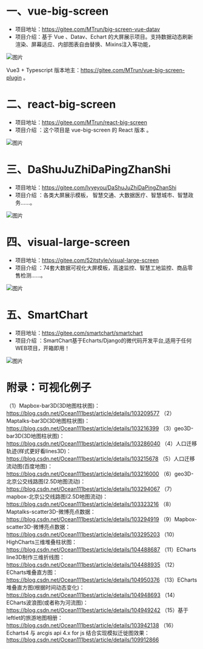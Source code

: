 # 一、vue-big-screen

- 项目地址：https://gitee.com/MTrun/big-screen-vue-datav
- 项目介绍：基于 Vue 、Datav、Echart 的大屏展示项目。支持数据动态刷新渲染、屏幕适应、内部图表自由替换、Mixins注入等功能，

![图片](https://mmbiz.qpic.cn/mmbiz_png/BcyAypujBVbYibiaA0LDO3zpZXWvOt1uETbs3ibqKGMpKkj6hXauHLNBnQaia4r1Lb3OCYMVsPDICsQanrRv524ojw/640?wx_fmt=png&tp=webp&wxfrom=5&wx_lazy=1&wx_co=1)

Vue3 + Typescript 版本地主：https://gitee.com/MTrun/vue-big-screen-plugin 。

# 二、react-big-screen

- 项目地址：https://gitee.com/MTrun/react-big-screen
- 项目介绍 ：这个项目是 vue-big-screen 的 React 版本 。

![图片](https://mmbiz.qpic.cn/mmbiz_png/BcyAypujBVbYibiaA0LDO3zpZXWvOt1uETUHOsgftSQHSIOmorTjFRIzlY9rGDZ6lnXPsFYgPtydkUic4WqTHNJBA/640?wx_fmt=png&tp=webp&wxfrom=5&wx_lazy=1&wx_co=1)

# 三、DaShuJuZhiDaPingZhanShi

- 项目地址：https://gitee.com/lvyeyou/DaShuJuZhiDaPingZhanShi
- 项目介绍 ：各类大屏展示模板， 智慧交通、大数据医疗、智慧城市、智慧政务......。

![图片](https://mmbiz.qpic.cn/mmbiz_png/BcyAypujBVbYibiaA0LDO3zpZXWvOt1uETcImibRjmLPV4IAAPu4Y1ueBAXSAx9WfC0IqTYQtTq6WjgSKKvkkrTfw/640?wx_fmt=png&tp=webp&wxfrom=5&wx_lazy=1&wx_co=1)

# 四、visual-large-screen

- 项目地址：https://gitee.com/52itstyle/visual-large-screen
- 项目介绍 ：74套大数据可视化大屏模板，高速监控、智慧工地监控、商品零售检测......。

![图片](https://mmbiz.qpic.cn/mmbiz_png/BcyAypujBVbYibiaA0LDO3zpZXWvOt1uETtSrQ8qCN4Thxrcg3yuvupebVv5oMMibDnqR4opLoxrQWqFc0zX2BesQ/640?wx_fmt=png&tp=webp&wxfrom=5&wx_lazy=1&wx_co=1)

# 五、SmartChart

- 项目地址：https://gitee.com/smartchart/smartchart
- 项目介绍 ：SmartChart基于Echarts/Django的微代码开发平台,适用于任何WEB项目，开箱即用！

![图片](https://mmbiz.qpic.cn/mmbiz_png/BcyAypujBVbYibiaA0LDO3zpZXWvOt1uETAYlnyquicsAftZzSHNntbcaS72RsqoYzZo9kAzUnqUgmx9WClWZSgPQ/640?wx_fmt=png&tp=webp&wxfrom=5&wx_lazy=1&wx_co=1)

# 附录：可视化例子

（1）Mapbox-bar3D(3D地图柱状图)：https://blog.csdn.net/Ocean111best/article/details/103209577
（2）Maptalks-bar3D(3D地图柱状图)：https://blog.csdn.net/Ocean111best/article/details/103216399
（3）geo3D-bar3D(3D地图柱状图)：https://blog.csdn.net/Ocean111best/article/details/103286040
（4）人口迁移轨迹(样式更好看lines3D)：https://blog.csdn.net/Ocean111best/article/details/103215678
（5）人口迁移流动图(百度地图)：https://blog.csdn.net/Ocean111best/article/details/103216000
（6）geo3D-北京公交线路图(2.5D地图流动)：https://blog.csdn.net/Ocean111best/article/details/103294067
（7）mapbox-北京公交线路图(2.5D地图流动)：https://blog.csdn.net/Ocean111best/article/details/103323216
（8）Maptalks-scatter3D-微博亮点数据：https://blog.csdn.net/Ocean111best/article/details/103294919
（9）Mapbox-scatter3D-微博亮点数据：https://blog.csdn.net/Ocean111best/article/details/103295203
（10）HighCharts三维堆叠柱状图：https://blog.csdn.net/Ocean111best/article/details/104488687
（11）ECharts line3D制作三维折线图：https://blog.csdn.net/Ocean111best/article/details/104488935
（12）ECharts堆叠直方图：https://blog.csdn.net/Ocean111best/article/details/104950376
（13）ECharts堆叠直方图(根据时间动态变化)：https://blog.csdn.net/Ocean111best/article/details/104948693
（14）ECharts波浪图(或者称为河流图)：https://blog.csdn.net/Ocean111best/article/details/104949242
（15）基于leftlet的旅游地图相册：https://blog.csdn.net/Ocean111best/article/details/103942138
（16）Echarts4 与 arcgis api 4.x for js 结合实现模拟迁徙图效果：https://blog.csdn.net/Ocean111best/article/details/109912866

